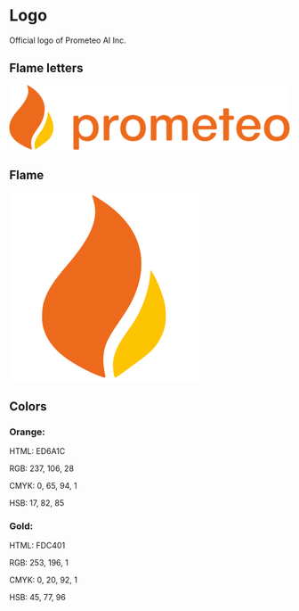 # Logo

Official logo of Prometeo AI Inc.

## Flame letters

<img src="https://raw.githubusercontent.com/PrometeoAI/logo/master/prometeo_logo_flame_letters.svg?sanitize=true">

## Flame

<img src="https://raw.githubusercontent.com/PrometeoAI/logo/master/prometeo_logo_flame.svg?sanitize=true">

## Colors

### Orange: 
HTML: ED6A1C

RGB: 237, 106, 28

CMYK: 0, 65, 94, 1

HSB: 17, 82, 85


### Gold:

HTML: FDC401

RGB: 253, 196, 1

CMYK: 0, 20, 92, 1

HSB: 45, 77, 96
